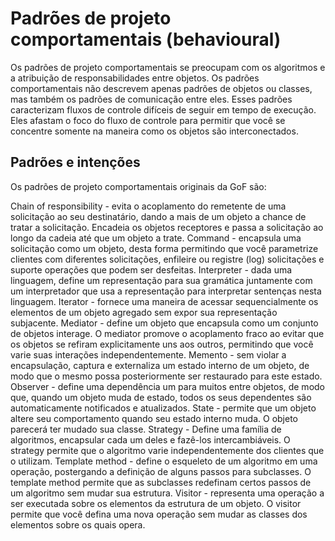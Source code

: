 # Padrões de projeto comportamentais (behavioural)

Os padrões de projeto comportamentais se preocupam com os algoritmos e a atribuição de responsabilidades entre objetos. Os padrões comportamentais não descrevem apenas padrões de objetos ou classes, mas também os padrões de comunicação entre eles. Esses padrões caracterizam fluxos de controle difíceis de seguir em tempo de execução. Eles afastam o foco do fluxo de controle para permitir que você se concentre somente na maneira como os objetos são interconectados.

## Padrões e intenções

Os padrões de projeto comportamentais originais da GoF são:

Chain of responsibility - evita o acoplamento do remetente de uma solicitação ao seu destinatário, dando a mais de um objeto a chance de tratar a solicitação. Encadeia os objetos receptores e passa a solicitação ao longo da cadeia até que um objeto a trate.
Command - encapsula uma solicitação como um objeto, desta forma permitindo que você parametrize clientes com diferentes solicitações, enfileire ou registre (log) solicitações e suporte operações que podem ser desfeitas.
Interpreter - dada uma linguagem, define um representação para sua gramática juntamente com um interpretador que usa a representação para interpretar sentenças nesta linguagem.
Iterator - fornece uma maneira de acessar sequencialmente os elementos de um objeto agregado sem expor sua representação subjacente.
Mediator - define um objeto que encapsula como um conjunto de objetos interage. O mediator promove o acoplamento fraco ao evitar que os objetos se refiram explicitamente uns aos outros, permitindo que você varie suas interações independentemente.
Memento - sem violar a encapsulação, captura e externaliza um estado interno de um objeto, de modo que o mesmo possa posteriormente ser restaurado para este estado.
Observer - define uma dependência um para muitos entre objetos, de modo que, quando um objeto muda de estado, todos os seus dependentes são automaticamente notificados e atualizados.
State - permite que um objeto altere seu comportamento quando seu estado interno muda. O objeto parecerá ter mudado sua classe.
Strategy - Define uma família de algoritmos, encapsular cada um deles e fazê-los intercambiáveis. O strategy permite que o algoritmo varie independentemente dos clientes que o utilizam.
Template method - define o esqueleto de um algoritmo em uma operação, postergando a definição de alguns passos para subclasses. O template method permite que as subclasses redefinam certos passos de um algoritmo sem mudar sua estrutura.
Visitor - representa uma operação a ser executada sobre os elementos da estrutura de um objeto. O visitor permite que você defina uma nova operação sem mudar as classes dos elementos sobre os quais opera.